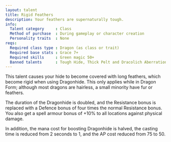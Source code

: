 ```yaml
---
layout: talent
title: Rigid Feathers
description: Your feathers are supernaturally tough.
info:
  Talent category     : Class
  Method of purchase  : During gameplay or character creation
  Personality traits  : None
reqs:
  Required class type : Dragon (as class or trait)
  Required base stats : Grace 7+
  Required skills     : Green magic 50+
  Banned talents      : Tough Hide, Thick Pelt and Dracolich Aberration
---
```


This talent causes your hide to become covered with long feathers, which become rigid when using Dragonhide. This only applies while in Dragon Form; although most dragons are hairless, a small minority have fur or feathers.

The duration of the Dragonhide is doubled, and the Resistance bonus is replaced with a Defence bonus of four times the normal Resistance bonus. You also get a spell armour bonus of +10% to all locations against physical damage.

In addition, the mana cost for boosting Dragonhide is halved, the casting time is reduced from 2 seconds to 1, and the AP cost reduced from 75 to 50.